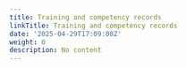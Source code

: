 ```yaml
---
title: Training and competency records
linkTitle: Training and competency records
date: '2025-04-29T17:09:00Z'
weight: 0
description: No content
---
```



